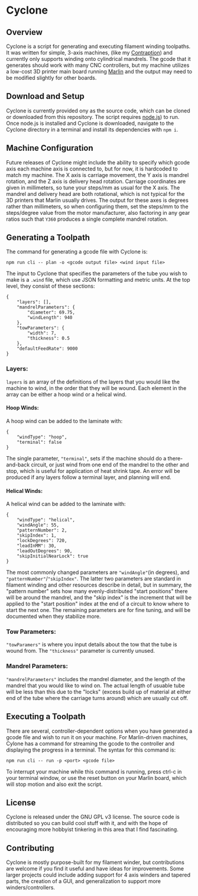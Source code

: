 Cyclone
==========

Overview
--------
Cyclone is a script for generating and executing filament winding toolpaths. It was written for simple, 3-axis machines, (like my [Contraption](https://reilley.net/winder)) and currently only supports winding onto cylindrical mandrels. The gcode that it generates should work with many CNC controllers, but my machine utilizes a low-cost 3D printer main board running [Marlin](https://github.com/MarlinFirmware/Marlin) and the output may need to be modified slightly for other boards.

Download and Setup
-------
Cyclone is currently provided ony as the source code, which can be cloned or downloaded from this repository. The script requires [node.js](https://nodejs.org/)) to run. Once node.js is installed and Cyclone is downloaded, navigate to the Cyclone directory in a terminal and install its dependencies with `npm i`.

Machine Configuration
-------
Future releases of Cyclone might include the ability to specify which gcode axis each machine axis is connected to, but for now, it is hardcoded to match my machine. The X axis is carriage movement, the Y axis is mandrel rotation, and the Z axis is delivery head rotation. Carriage coordinates are given in millimeters, so tune your steps/mm as usual for the X axis. The mandrel and delivery head are both rotational, which is not typical for the 3D printers that Marlin usually drives. The output for these axes is degrees rather than millimeters, so when configuring them, set the steps/mm to the steps/degree value from the motor manufacturer, also factoring in any gear ratios such that `Y360` produces a single complete mandrel rotation. 

Generating a Toolpath
-----------
The command for generating a gcode file with Cyclone is:
```
npm run cli -- plan -o <gcode output file> <wind input file>
```

The input to Cyclone that specifies the parameters of the tube you wish to make is a `.wind` file, which use JSON formatting and metric units. At the top level, they consist of these sections:
```
{
    "layers": [],
    "mandrelParameters": {
        "diameter": 69.75,
        "windLength": 940
    },
    "towParameters": {
        "width": 7,
        "thickness": 0.5
    },
    "defaultFeedRate": 9000
}
```

### Layers:
`layers` is an array of the definitions of the layers that you would like the machine to wind, in the order that they will be wound. Each element in the array can be either a hoop wind or a helical wind.

#### Hoop Winds:
A hoop wind can be added to the laminate with:
```
{
    "windType": "hoop",
    "terminal": false
}
``` 
The single parameter, `"terminal"`, sets if the machine should do a there-and-back circuit, or just wind from one end of the mandrel to the other and stop, which is useful for application of heat shrink tape. An error will be produced if any layers follow a terminal layer, and planning will end.

#### Helical Winds:
A helical wind can be added to the laminate with:
```
{
    "windType": "helical",
    "windAngle": 55,
    "patternNumber": 2,
    "skipIndex": 1,
    "lockDegrees": 720,
    "leadInMM": 30,
    "leadOutDegrees": 90,
    "skipInitialNearLock": true
}
``` 
The most commonly changed parameters are `"windAngle"`(in degrees), and `"patternNumber"`/`"skipIndex"`. The latter two parameters are standard in filament winding and other resources describe in detail, but in summary, the "pattern number" sets how many evenly-distributed "start positions" there will be around the mandrel, and the "skip index" is the increment that will be applied to the "start position" index at the end of a circuit to know where to start the next one. The remaining parameters are for fine tuning, and will be documented when they stabilize more.

### Tow Parameters:
`"towParamers"` is where you input details about the tow that the tube is wound from. The `"thickness"` parameter is currently unused.

### Mandrel Parameters:
`"mandrelParameters"` includes the mandrel diameter, and the length of the mandrel that you would like to wind on. The actual length of usuable tube will be less than this due to the "locks" (excess build up of material at either end of the tube where the carriage turns around) which are usually cut off.


Executing a Toolpath
-----------
There are several, controller-dependent options when you have generated a gcode file and wish to run it on your machine. For Marlin-driven machines, Cylone has a command for streaming the gcode to the controller and displaying the progress in a terminal. The syntax for this command is:
```
npm run cli -- run -p <port> <gcode file>
``` 
To interrupt your machine while this command is running, press ctrl-c in your terminal window, or use the reset button on your Marlin board, which will stop motion and also exit the script.

License
-------
Cyclone is released under the GNU GPL v3 license. The source code is distributed so you can build cool stuff with it, and with the hope of encouraging more hobbyist tinkering in this area that I find fascinating. 

Contributing
------------
Cyclone is mostly purpose-built for my filament winder, but contributions are welcome if you find it useful and have ideas for improvements. Some larger projects could include adding support for 4 axis winders and tapered parts, the creation of a GUI, and generalization to support more winders/controllers.
